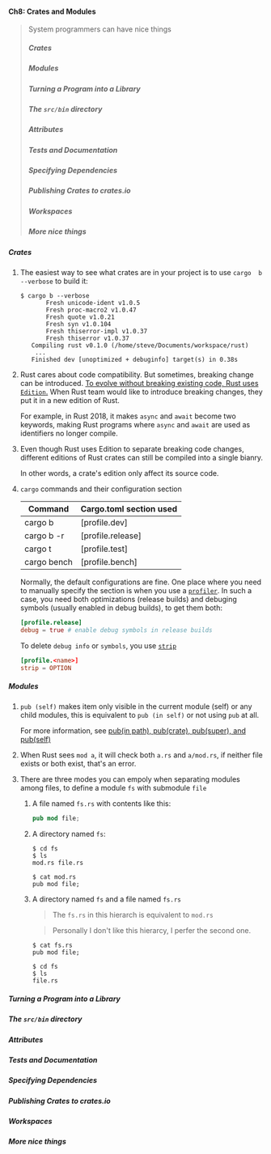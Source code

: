 #### Ch8: Crates and Modules

> System programmers can have nice things
>
> ##### Crates
>
> ##### Modules
>
> ##### Turning a Program into a Library
>
> ##### The `src/bin` directory
>
> ##### Attributes
>
> ##### Tests and Documentation
>
> ##### Specifying Dependencies
>
> ##### Publishing Crates to crates.io
>
> ##### Workspaces
>
> ##### More nice things


##### Crates

1. The easiest way to see what crates are in your project is to use `cargo 
   b --verbose` to build it:

   ```shell
   $ cargo b --verbose
          Fresh unicode-ident v1.0.5
          Fresh proc-macro2 v1.0.47
          Fresh quote v1.0.21
          Fresh syn v1.0.104
          Fresh thiserror-impl v1.0.37
          Fresh thiserror v1.0.37
      Compiling rust v0.1.0 (/home/steve/Documents/workspace/rust)
       ...
      Finished dev [unoptimized + debuginfo] target(s) in 0.38s
   ```

2. Rust cares about code compatibility. But sometimes, breaking change can be 
   introduced. 
   [To evolve without breaking existing code, Rust uses `Edition`.](https://blog.rust-lang.org/2021/05/11/edition-2021.html)
   When Rust team would like to introduce breaking changes, they put it in a
   new edition of Rust.

   For example, in Rust 2018, it makes `async` and `await` become two keywords,
   making Rust programs where `async` and `await` are used as identifiers no longer
   compile.

3. Even though Rust uses Edition to separate breaking code changes, different 
   editions of Rust crates can still be compiled into a single bianry.

   In other words, a crate's edition only affect its source code.

3. `cargo` commands and their configuration section

   |Command    | Cargo.toml section used|
   |-----------|------------------------|
   |cargo b    | [profile.dev]          |
   |cargo b -r | [profile.release]      |
   |cargo t    | [profile.test]         |
   |cargo bench| [profile.bench]        |

   Normally, the default configurations are fine. One place where you need to 
   manually specify the section is when you use a 
   [`profiler`](https://en.wikipedia.org/wiki/Profiling_(computer_programming)).
   In such a case, you need both optimizations (release builds) and debuging 
   symbols (usually enabled in debug builds), to get them both:

   ```toml
   [profile.release] 
   debug = true # enable debug symbols in release builds
   ```

   To delete `debug info` or `symbols`, you use 
   [`strip`](https://doc.rust-lang.org/cargo/reference/profiles.html#strip)

   ```toml
   [profile.<name>]
   strip = OPTION
   ```

##### Modules

1. `pub (self)` makes item only visible in the current module (self) or any child
   modules, this is equivalent to `pub (in self)` or not using `pub` at all. 

   For more information, see 
   [pub(in path), pub(crate), pub(super), and pub(self)](https://doc.rust-lang.org/reference/visibility-and-privacy.html#pubin-path-pubcrate-pubsuper-and-pubself)

2. When Rust sees `mod a`, it will check both `a.rs` and `a/mod.rs`, if neither
   file exists or both exist, that's an error.

3. There are three modes you can empoly when separating modules among files, to
   define a module `fs` with submodule `file`

   1. A file named `fs.rs` with contents like this:

      ```rust
      pub mod file;
      ```

   2. A directory named `fs`:

      ```shell
      $ cd fs
      $ ls
      mod.rs file.rs

      $ cat mod.rs
      pub mod file;
      ```

    3. A directory named `fs` and a file named `fs.rs`

       > The `fs.rs` in this hierarch is equivalent to `mod.rs`

       > Personally I don't like this hierarcy, I perfer the second one.

       ```shell
       $ cat fs.rs
       pub mod file;

       $ cd fs
       $ ls
       file.rs
       ```

##### Turning a Program into a Library
##### The `src/bin` directory
##### Attributes
##### Tests and Documentation
##### Specifying Dependencies
##### Publishing Crates to crates.io
##### Workspaces
##### More nice things
